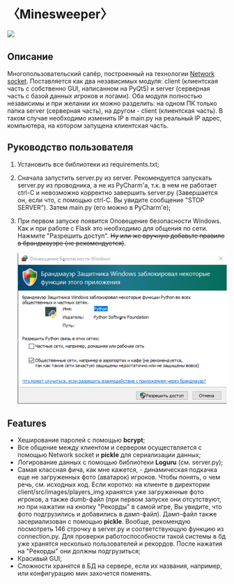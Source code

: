# 〈Minesweeper〉
![](client/src/images/sys_img/icon.ico)

## Описание
Многопользовательский сапёр, построенный на технологии [Network socket](https://en.wikipedia.org/wiki/Network_socket).
Поставляется как два независимых модуля: client (клиентская часть с собственно GUI, написанном на PyQt5) и
server (серверная часть с базой данных игроков и логами).
Оба модуля полностью независимы и при желании их можно разделить: на одном ПК только папка server (серверная часть),
на другом - client (клиентская часть). В таком случае необходимо изменить IP в main.py на реальный IP адрес, 
компьютера, на котором запущена клиентская часть.

## Руководство пользователя
1) Установить все библиотеки из requirements.txt;
2) Сначала запустить server.py из server. Рекомендуется запускать server.py из проводника, а не из PyCharm'а,
   т.к. в нем не работает ctrl-C и невозможно корректно завершить server.py (Завершается он, если что, с помощью ctrl-C.
   Вы увидите сообщение "STOP SERVER"). Затем main.py (его можно в PyCharm'е);
3) При первом запуске появится Оповещение безопасности Windows. Как и при работе с Flask это необходимо
   для общения по сети. Нажмите "Разрешить доступ". ~~Ну или же вручную добавьте правило в брандмауэре (не рекомендуется)~~.
   
   ![](client/src/images/sys_img/brandmauer.png)

## Features
- Хеширование паролей с помощью **bcrypt**;
- Все общение между клиентом и сервером осуществляется с помощью Network socket и **pickle** для сериализации данных;
- Логирование данных с помощью библиотеки **Loguru** (см. server.py);
- Самая классная фича, как мне кажется, - динамическая подкачка еще не загруженных фото (аватарок) игроков.
  Чтобы понять, о чем речь, см. исходных код. Если коротко: на клиенте в директории client/src/images/players_img хранятся
  уже загруженные фото игроков, а также dumb-файл (при первом запуске они отсутствуют, но при нажатии на кнопку
  "Рекорды" в самой игре, Вы увидите, что фото подгрузились и добавились в дамп-файл). Дамп-файл также засериализован
  с помощью **pickle**. Вообще, рекомендую посмотреть 146 строчку в server.py и
  соответствующую функцию из connection.py.
  Для проверки работоспособности такой системы в бд уже хранятся несколько пользователей и рекордов.
  После нажатия на "Рекорды" они должны подгрузиться;
- Красивый GUI;
- Сложности хранятся в БД на сервере, если их названия, например, или конфигурацию мин захочется поменять.

